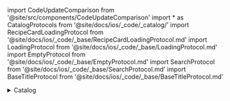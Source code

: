 import CodeUpdateComparison from '@site/src/components/CodeUpdateComparison'
import * as CatalogProtocols from '@site/docs/ios/_code/_catalog/'
import RecipeCardLoadingProtocol from '@site/docs/ios/_code/_base/RecipeCardLoadingProtocol.md'
import LoadingProtocol from '@site/docs/ios/_code/_base/LoadingProtocol.md'
import EmptyProtocol from '@site/docs/ios/_code/_base/EmptyProtocol.md'
import SearchProtocol from '@site/docs/ios/_code/_base/SearchProtocol.md'
import BaseTitleProtocol from '@site/docs/ios/_code/_base/BaseTitleProtocol.md'

<details>
  <summary>Catalog</summary>
  <div>
    <details>
        <summary>Recipe Card</summary>
        <CodeUpdateComparison 
oldCode={`recipeCardTemplate: ((Recipe?, Bool, Bool, Bool, @escaping () -> Void, @escaping () -> Void) -> AnyView)?`}
            newCode=<CatalogProtocols.CatalogRecipeCardProtocol/>/>
    </details>
    <details>
        <summary>Recipe Card Loading</summary>
        <CodeUpdateComparison 
oldCode={`recipeCardLoadingViewTemplate: (() -> AnyView)?`}
            newCode=<RecipeCardLoadingProtocol/>/>
    </details>
<details>
        <summary>Catalog Loading</summary>
        <CodeUpdateComparison 
oldCode={`catalogLoadingViewTemplate: ((String) -> AnyView)?`}
            newCode=<LoadingProtocol/>/>
    </details>
<details>
        <summary>Catalog Empty</summary>
        <CodeUpdateComparison 
oldCode={`catalogEmptyViewTemplate: (() -> AnyView)?`}
            newCode=<EmptyProtocol/>/>
    </details>
<details>
        <summary>Catalog Search</summary>
        <CodeUpdateComparison 
oldCode={`catalogSearchViewTemplate: ((@escaping () -> Void, @escaping () -> Void) -> AnyView)?`}
            newCode=<SearchProtocol/> />
    </details>
<details>
        <summary>Catalog Recipe No Results</summary>
        <CodeUpdateComparison 
oldCode={`catalogRecipePageNoResultsViewTemplate: ((String, (() -> Void)?, Bool) -> AnyView)?`}
            newCode=<CatalogProtocols.CatalogRecipesListNoResultsProtocol/>/>
    </details>
<details>
        <summary>Catalog Package Row</summary>
        <CodeUpdateComparison 
oldCode={`catalogPackageRowTemplate: ((CatalogPackage, @escaping (CatalogPackage) -> Void) -> AnyView)?`}
            newCode="Removed"/>
    </details>
<details>
        <summary>Catalog Header</summary>
        <CodeUpdateComparison 
oldCode={`catalogViewHeaderTemplate: (((() -> Void)?) -> AnyView)?`}
            newCode="Removed"/>
    </details>
<details>
        <summary>Catalog Toolbar</summary>
        <CodeUpdateComparison 
oldCode={`catalogViewToolbarTemplate: ((Bool, Bool, @escaping () -> Void, @escaping () -> Void,
        @escaping () -> Void, @escaping () -> Void, @escaping () -> Void
    ) -> AnyView)?`}
            newCode=<CatalogProtocols.CatalogToolbarProtocol/>/>
    </details>
<details>
        <summary>My Meal Button</summary>
        <CodeUpdateComparison 
oldCode={`public var myMealButtonEmptyViewTemplate: (() -> AnyView)?`}
            newCode=<CatalogProtocols.MealsInBasketButtonSuccessProtocol/>/>
    </details>
<details>
        <summary>Recipes List Title</summary>
        <CodeUpdateComparison 
oldCode={`recipesListTitleTemplate: ((CatalogPageTitleTemplateParameters) -> AnyView)?`}
            newCode=<BaseTitleProtocol/>/>
    </details>
<details>
        <summary>Recipes Category List Title</summary>
        <CodeUpdateComparison 
oldCode={`recipesListCategoryTitleTemplate: ((CatalogPageTitleTemplateParameters) -> AnyView)?`}
            newCode=<BaseTitleProtocol/>/>
    </details>
<details>
        <summary>Recipes Search Title</summary>
        <CodeUpdateComparison 
oldCode={`recipesListSearchTitleTemplate: ((CatalogPageTitleTemplateParameters) -> AnyView)?`}
            newCode=<BaseTitleProtocol/>/>
    </details>
<details>
        <summary>Recipe Modal</summary>
        <CodeUpdateComparison 
oldCode={`recipeModalTemplate: ((String, RecipeCardVM, Binding<Bool>, Bool, @escaping () -> Void) -> AnyView)? = nil`}
            newCode="Removed"/>
    </details>
  </div>
</details>